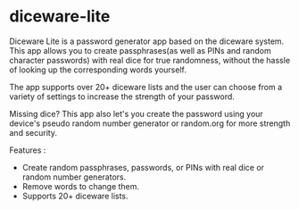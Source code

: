 # diceware-lite

Diceware Lite is a password generator app based on the diceware system. This app allows you to create passphrases(as well as PINs and random character passwords) with real dice for true randomness, without the hassle of looking up the corresponding words yourself.

The app supports over 20+ diceware lists and the user can choose from a variety of settings to increase the strength of your password.

Missing dice? This app also let's you create the password using your device's pseudo random number generator or random.org for more strength and security.

Features :
* Create random passphrases, passwords, or PINs with real dice or random number generators.
* Remove words to change them.
* Supports 20+ diceware lists.
